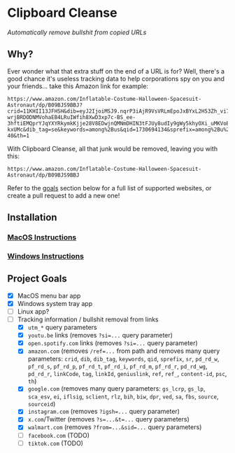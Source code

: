 # Clipboard Cleanse
*Automatically remove bullshit from copied URLs*

## Why?
Ever wonder what that extra stuff on the end of a URL is for? Well, there's a good chance it's useless tracking data to help corporations spy on you and your friends... take this Amazon link for example:
```
https://www.amazon.com/Inflatable-Costume-Halloween-Spacesuit-Astronaut/dp/B09BJS9BBJ?crid=11KHII13JFHSH&dib=eyJ2IjoiMSJ9.nqrP3iAjR9VsVRLmEpoJxBYxL2H53Zh_vi7fD3WLEc6FHQzxqQmlxkz-wrjBRDODNMVohaEB4LRuIWfih8XwD3xp7c-BS_ee-3hftiEMQprYJqYXYRkymkKjje28V8EDwjnQMNmDHIN3tFJUy8udIy9gWy5khyOXi_uMKVoBjqj4V5cnXAMwny9OTVr5BK2_msWm915igcvUfms6fgoQIMaIfRZlFsAX_ATpjjLUeNGLnEktxuXqogPryHsIo5o_jsbIKSyF38lJ1iDiSB13XvvAusjmkXbC0EDNT7m9n7k.WfS1pc4D_HZbaEYBi9kLOLyhRDWMoInlulOcI-kxUMc&dib_tag=se&keywords=among%2Bus&qid=1730694134&sprefix=among%2Bu%2Caps%2C118&sr=8-40&th=1
```
With Clipboard Cleanse, all that junk would be removed, leaving you with this:
```
https://www.amazon.com/Inflatable-Costume-Halloween-Spacesuit-Astronaut/dp/B09BJS9BBJ
```
Refer to the [goals](#project-goals) section below for a full list of supported websites, or create a pull request to add a new one!

## Installation
### [MacOS Instructions](MacOS.md#installation)
### [Windows Instructions](Windows.md#installation)

## Project Goals
- [x] MacOS menu bar app
- [x] Windows system tray app
- [ ] Linux app?
- [ ] Tracking information / bullshit removal from links
  - [x] `utm_*` query parameters
  - [x] `youtu.be` links (removes `?si=...` query parameter)
  - [x] `open.spotify.com` links (removes `?si=...` query parameter)
  - [x] `amazon.com` (removes `/ref=...` from path and removes many query parameters: `crid`, `dib`, `dib_tag`, `keywords`, `qid`, `sprefix`, `sr`, `pd_rd_w`, `pf_rd_s`, `pf_rd_p`, `pf_rd_t`, `pf_rd_i`, `pf_rd_m`, `pf_rd_r`, `pd_rd_wg`, `pd_rd_r`, `linkCode`, `tag`, `linkId`, `geniuslink`, `ref`, `ref_`, `content-id`, `psc`, `th`)
  - [x] `google.com` (removes many query parameters: `gs_lcrp`, `gs_lp`, `sca_esv`, `ei`, `iflsig`, `sclient`, `rlz`, `bih`, `biw`, `dpr`, `ved`, `sa`, `fbs`, `source`, `sourceid`)
  - [x] `instagram.com` (removes `?igsh=...` query parameter)
  - [x] `x.com`/Twitter (removes `?s=...&t=...` query parameters)
  - [x] `walmart.com` (removes `?from=...&sid=...` query parameters)
  - [ ] `facebook.com` (TODO)
  - [ ] `tiktok.com` (TODO)